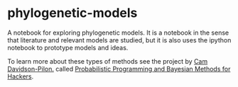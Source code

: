 phylogenetic-models
===================

A notebook for exploring phylogenetic models.  It is a notebook in the sense that literature and relevant models are studied, but it is also uses the ipython notebook to prototype models and ideas.

To learn more about these types of methods see the project by [Cam Davidson-Pilon.](http://www.camdp.com/) called [Probabilistic Programming and Bayesian Methods for Hackers](http://camdavidsonpilon.github.io/Probabilistic-Programming-and-Bayesian-Methods-for-Hackers/).
